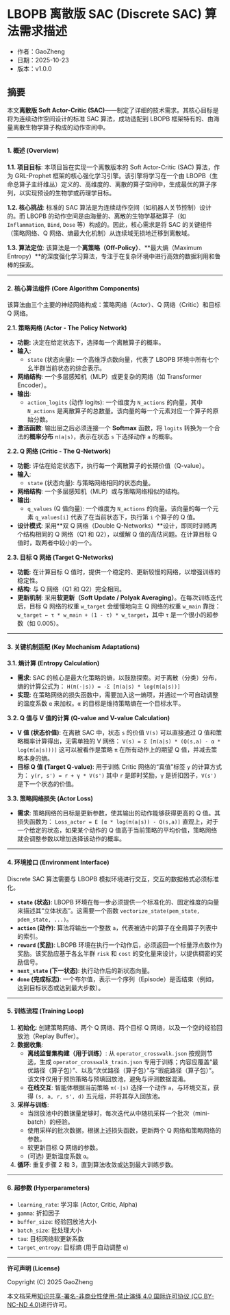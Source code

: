 # LBOPB 离散版 SAC (Discrete SAC) 算法需求描述

- 作者：GaoZheng
- 日期：2025-10-23
- 版本：v1.0.0

## 摘要
本文**离散版 Soft Actor-Critic (SAC)**——制定了详细的技术需求。其核心目标是将为连续动作空间设计的标准 SAC 算法，成功适配到 LBOPB 框架特有的、由海量离散生物学算子构成的动作空间中。

---

#### 1. 概述 (Overview)

**1.1. 项目目标**:
本项目旨在实现一个离散版本的 Soft Actor-Critic (SAC) 算法，作为 GRL-Prophet 框架的核心强化学习引擎。该引擎将学习在一个由 LBOPB（生命总算子主纤维丛）定义的、高维度的、离散的算子空间中，生成最优的算子序列，以实现预设的生物学或药理学目标。

**1.2. 核心挑战**:
标准的 SAC 算法是为连续动作空间（如机器人关节控制）设计的。而 LBOPB 的动作空间是由海量的、离散的生物学基础算子（如 `Inflammation`, `Bind`, `Dose` 等）构成的。因此，核心需求是将 SAC 的关键组件（策略网络、Q 网络、熵最大化机制）从连续域无损地迁移到离散域。

**1.3. 算法定位**:
该算法是一个**离策略（Off-Policy）**、**最大熵（Maximum Entropy）**的深度强化学习算法，专注于在复杂环境中进行高效的数据利用和鲁棒的探索。

---

#### 2. 核心算法组件 (Core Algorithm Components)

该算法由三个主要的神经网络构成：策略网络（Actor）、Q 网络（Critic）和目标 Q 网络。

**2.1. 策略网络 (Actor - The Policy Network)**
* **功能**: 决定在给定状态下，选择每一个离散算子的概率。
* **输入**:
    * `state` (状态向量): 一个高维浮点数向量，代表了 LBOPB 环境中所有七个幺半群当前状态的综合表示。
* **网络结构**: 一个多层感知机（MLP）或更复杂的网络（如 Transformer Encoder）。
* **输出**:
    * `action_logits` (动作 logits): 一个维度为 `N_actions` 的向量，其中 `N_actions` 是离散算子的总数量。该向量的每一个元素对应一个算子的原始分数。
* **激活函数**: 输出层之后必须连接一个 **Softmax** 函数，将 `logits` 转换为一个合法的**概率分布** `π(a|s)`，表示在状态 `s` 下选择动作 `a` 的概率。

**2.2. Q 网络 (Critic - The Q-Network)**
* **功能**: 评估在给定状态下，执行每一个离散算子的长期价值（Q-value）。
* **输入**:
    * `state` (状态向量): 与策略网络相同的状态向量。
* **网络结构**: 一个多层感知机（MLP）或与策略网络相似的结构。
* **输出**:
    * `q_values` (Q 值向量): 一个维度为 `N_actions` 的向量。该向量的每一个元素 `q_values[i]` 代表了在当前状态下，执行第 `i` 个算子的 Q 值。
* **设计模式**: 采用**双 Q 网络（Double Q-Networks）**设计，即同时训练两个结构相同的 Q 网络（Q1 和 Q2），以缓解 Q 值的高估问题。在计算目标 Q 值时，取两者中较小的一个。

**2.3. 目标 Q 网络 (Target Q-Networks)**
* **功能**: 在计算目标 Q 值时，提供一个稳定的、更新较慢的网络，以增强训练的稳定性。
* **结构**: 与 Q 网络（Q1 和 Q2）完全相同。
* **更新机制**: 采用**软更新（Soft Update / Polyak Averaging）**。在每次训练迭代后，目标 Q 网络的权重 `w_target` 会缓慢地向主 Q 网络的权重 `w_main` 靠拢：`w_target ← τ * w_main + (1 - τ) * w_target`，其中 `τ` 是一个很小的超参数（如 0.005）。

---

#### 3. 关键机制适配 (Key Mechanism Adaptations)

**3.1. 熵计算 (Entropy Calculation)**
* **需求**: SAC 的核心是最大化策略的熵，以鼓励探索。对于离散（分类）分布，熵的计算公式为：
    `H(π(·|s)) = -Σ [π(a|s) * log(π(a|s))]`
* **实现**: 在策略网络的损失函数中，需要加入这一熵项，并通过一个可自动调整的温度系数 `α` 来加权。`α` 的目标是维持策略熵在一个目标水平。

**3.2. Q 值与 V 值的计算 (Q-value and V-value Calculation)**
* **V 值 (状态价值)**: 在离散 SAC 中，状态 `s` 的价值 `V(s)` 可以直接通过 Q 值和策略概率计算得出，无需单独的 V 网络：
    `V(s) = Σ [π(a|s) * (Q(s,a) - α * log(π(a|s)))]`
    这可以被看作是策略 `π` 在所有动作上的期望 Q 值，并减去策略本身的熵。
* **目标 Q 值 (Target Q-value)**: 用于训练 Critic 网络的“真值”标签 `y` 的计算方式为：
    `y(r, s') = r + γ * V(s')`
    其中 `r` 是即时奖励，`γ` 是折扣因子，`V(s')` 是下一个状态的价值。

**3.3. 策略网络损失 (Actor Loss)**
* **需求**: 策略网络的目标是更新参数，使其输出的动作能够获得更高的 Q 值。其损失函数为：
    `Loss_actor = E [α * log(π(a|s)) - Q(s,a)]`
    直观上，对于一个给定的状态，如果某个动作的 Q 值高于当前策略的平均价值，策略网络就会调整参数以增加选择该动作的概率。

---

#### 4. 环境接口 (Environment Interface)

Discrete SAC 算法需要与 LBOPB 模拟环境进行交互，交互的数据格式必须标准化。

* **`state` (状态)**: LBOPB 环境在每一步必须提供一个标准化的、固定维度的向量来描述其“立体状态”。这需要一个函数 `vectorize_state(pem_state, pdem_state, ...)`。
* **`action` (动作)**: 算法将输出一个整数 `a`，代表被选中的算子在全局算子列表中的索引。
* **`reward` (奖励)**: LBOPB 环境在执行一个动作后，必须返回一个标量浮点数作为奖励。该奖励应基于各幺半群 `risk` 和 `cost` 的变化量来设计，以提供稠密的奖励信号。
* **`next_state` (下一状态)**: 执行动作后的新状态向量。
* **`done` (完成标志)**: 一个布尔值，表示一个序列（Episode）是否结束（例如，达到目标状态或达到最大步数）。

---

#### 5. 训练流程 (Training Loop)

1.  **初始化**: 创建策略网络、两个 Q 网络、两个目标 Q 网络，以及一个空的经验回放池（Replay Buffer）。
2.  **数据收集**:
    * **离线监督集构建（用于训练）**: 从 `operator_crosswalk.json` 按规则节选，生成 `operator_crosswalk_train.json` 专用于训练；内容应覆盖“最优路径（算子包）”、以及“次优路径（算子包）”与“瑕疵路径（算子包）”。该文件仅用于预热策略与预填回放池，避免与评测数据混淆。
    * **在线交互**: 智能体根据当前策略 `π(·|s)` 选择一个动作 `a`，与环境交互，获得 `(s, a, r, s', d)` 五元组，并将其存入回放池。
3.  **采样与训练**:
    * 当回放池中的数据量足够时，每次迭代从中随机采样一个批次（mini-batch）的经验。
    * 使用采样的批次数据，根据上述损失函数，更新两个 Q 网络和策略网络的参数。
    * 软更新目标 Q 网络的参数。
    * (可选) 更新温度系数 `α`。
4.  **循环**: 重复步骤 2 和 3，直到算法收敛或达到最大训练步数。

---

#### 6. 超参数 (Hyperparameters)

* `learning_rate`: 学习率 (Actor, Critic, Alpha)
* `gamma`: 折扣因子
* `buffer_size`: 经验回放池大小
* `batch_size`: 批处理大小
* `tau`: 目标网络软更新系数
* `target_entropy`: 目标熵 (用于自动调整 `α`)

---

**许可声明 (License)**

Copyright (C) 2025 GaoZheng

本文档采用[知识共享-署名-非商业性使用-禁止演绎 4.0 国际许可协议 (CC BY-NC-ND 4.0)](https://creativecommons.org/licenses/by-nc-nd/4.0/deed.zh-Hans)进行许可。


